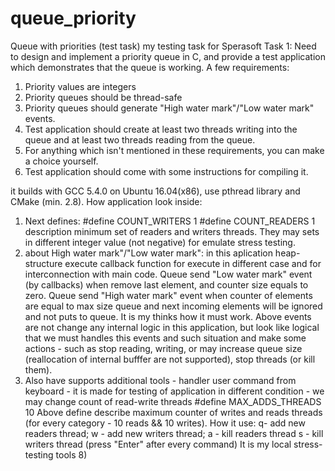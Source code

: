 # queue_priority
Queue with priorities  (test task)
my testing task for Sperasoft
Task 1: Need to design and implement a priority queue in C, and provide a test application which demonstrates that the queue is working.
A few requirements:
1. Priority values are integers
2. Priority queues should be thread-safe
3. Priority queues should generate "High water mark"/"Low water mark" events.
4. Test application should create at least two threads writing into the queue and at least two threads reading from the queue.
5. For anything which isn't mentioned in these requirements, you can make a choice yourself.
6. Test application should come with some instructions for compiling it.


it builds with GCC 5.4.0 on Ubuntu 16.04(x86), use pthread library and CMake (min. 2.8).
How application look inside:
1) Next defines: 
#define COUNT_WRITERS       1
#define COUNT_READERS       1
description minimum set of readers and writers threads. They may sets in different integer value (not negative) for emulate stress testing.
2) about High water mark"/"Low water mark": in this aplication heap-structure execute callback function for execute in different case and for interconnection with main code. 
Queue send "Low water mark" event (by callbacks) when remove last element, and counter size equals to zero.
Queue send "High water mark" event when counter of elements are equal to max size queue and next incoming elements will be ignored and not puts to queue. 
It is my thinks how it must work. Above events are not change any internal logic in this application, but look like logical that we must handles this events and such situation and make some actions - such as stop reading, writing, or may increase queue size (reallocation of internal bufffer are not supported), stop threads (or kill them).
3) Also have supports additional tools - handler user command from keyboard - it is made for testing of application in different condition - we may change count of read-write threads
#define MAX_ADDS_THREADS     10
Above define describe maximum counter of writes and reads threads (for every category - 10 reads && 10 writes).
How it use: 
  q- add new readers thread;
  w - add new writers thread;
  a - kill readers thread
  s - kill writers thread
(press "Enter" after every command)
It is my local stress-testing tools 8)
